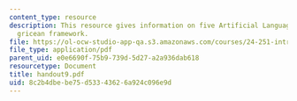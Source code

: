 ```yaml
---
content_type: resource
description: This resource gives information on five Artificial Languages, and the
  gricean framework.
file: https://ol-ocw-studio-app-qa.s3.amazonaws.com/courses/24-251-introduction-to-philosophy-of-language-spring-2005/8c2b4dbebe75d53343626a924c096e9d_handout9.pdf
file_type: application/pdf
parent_uid: e0e6690f-75b9-739d-5d27-a2a936dab618
resourcetype: Document
title: handout9.pdf
uid: 8c2b4dbe-be75-d533-4362-6a924c096e9d
---
```

